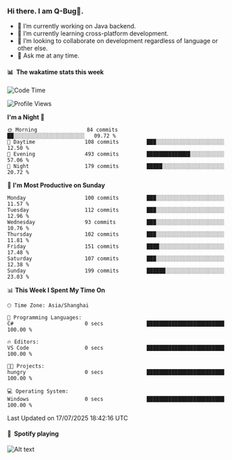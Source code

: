 ### Hi there. I am Q-Bug🐞.

- 🔭 I’m currently working on Java backend.
- 🌱 I’m currently learning cross-platform development.
- 👯 I’m looking to collaborate on development regardless of language or other else.
- 💬 Ask me at any time.

#### 📊 &nbsp;**The wakatime stats this week**  
<!--START_SECTION:waka-->
![Code Time](http://img.shields.io/badge/Code%20Time-331%20hrs%2012%20mins-blue)

![Profile Views](http://img.shields.io/badge/Profile%20Views-0-blue)

**I'm a Night 🦉** 

```text
🌞 Morning                84 commits          ██░░░░░░░░░░░░░░░░░░░░░░░   09.72 % 
🌆 Daytime                108 commits         ███░░░░░░░░░░░░░░░░░░░░░░   12.50 % 
🌃 Evening                493 commits         ██████████████░░░░░░░░░░░   57.06 % 
🌙 Night                  179 commits         █████░░░░░░░░░░░░░░░░░░░░   20.72 % 
```
📅 **I'm Most Productive on Sunday** 

```text
Monday                   100 commits         ███░░░░░░░░░░░░░░░░░░░░░░   11.57 % 
Tuesday                  112 commits         ███░░░░░░░░░░░░░░░░░░░░░░   12.96 % 
Wednesday                93 commits          ███░░░░░░░░░░░░░░░░░░░░░░   10.76 % 
Thursday                 102 commits         ███░░░░░░░░░░░░░░░░░░░░░░   11.81 % 
Friday                   151 commits         ████░░░░░░░░░░░░░░░░░░░░░   17.48 % 
Saturday                 107 commits         ███░░░░░░░░░░░░░░░░░░░░░░   12.38 % 
Sunday                   199 commits         ██████░░░░░░░░░░░░░░░░░░░   23.03 % 
```


📊 **This Week I Spent My Time On** 

```text
🕑︎ Time Zone: Asia/Shanghai

💬 Programming Languages: 
C#                       0 secs              █████████████████████████   100.00 % 

🔥 Editors: 
VS Code                  0 secs              █████████████████████████   100.00 % 

🐱‍💻 Projects: 
hungry                   0 secs              █████████████████████████   100.00 % 

💻 Operating System: 
Windows                  0 secs              █████████████████████████   100.00 % 
```


 Last Updated on 17/07/2025 18:42:16 UTC
<!--END_SECTION:waka-->

#### 🎵 &nbsp;**Spotify playing**  
![Alt text](https://spotify-recently-played-readme.vercel.app/api?user=e5y1o4x7kdt9kf2blu4wvmb4s&unique={true|1|on|yes})

